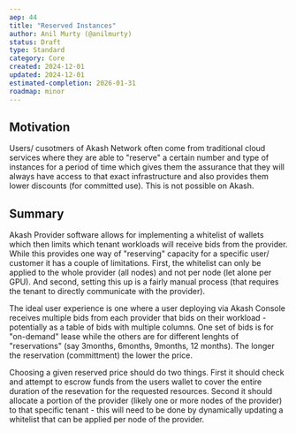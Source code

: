 ```yaml
---
aep: 44
title: "Reserved Instances"
author: Anil Murty (@anilmurty)
status: Draft
type: Standard
category: Core
created: 2024-12-01
updated: 2024-12-01
estimated-completion: 2026-01-31
roadmap: minor
---
```


## Motivation

Users/ cusotmers of Akash Network often come from traditional cloud services where they are able to "reserve" a certain number and type of instances for a period of time which gives them the assurance that they will always have access to that exact infrastructure and also provides them lower discounts (for committed use). This is not possible on Akash.

## Summary

Akash Provider software allows for implementing a whitelist of wallets which then limits which tenant workloads will receive bids from the provider. While this provides one way of "reserving" capacity for a specific user/ customer it has a couple of limitations. First, the whitelist can only be applied to the whole provider (all nodes) and not per node (let alone per GPU). And second, setting this up is a fairly manual process (that requires the tenant to directly communicate with the provider).

The ideal user experience is one where a user deploying via Akash Console receives multiple bids from each provider that bids on their workload - potentially as a table of bids with multiple columns. One set of bids is for "on-demand" lease while the others are for different lenghts of "reservations" (say 3months, 6months, 9months, 12 months). The longer the reservation (committment) the lower the price. 

Choosing a given reserved price should do two things. First it should check and attempt to escrow funds from the users wallet to cover the entire duration of the resevation for the requested resources. Second it should allocate a portion of the provider (likely one or more nodes of the provider) to that specific tenant - this will need to be done by dynamically updating a whitelist that can be applied per node of the provider. 

